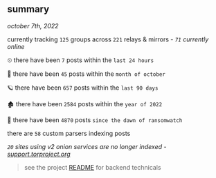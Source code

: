 
## summary
_october 7th, 2022_

currently tracking `125` groups across `221` relays & mirrors - _`71` currently online_

⏲ there have been `7` posts within the `last 24 hours`

🦈 there have been `45` posts within the `month of october`

🪐 there have been `657` posts within the `last 90 days`

🏚 there have been `2584` posts within the `year of 2022`

🦕 there have been `4870` posts `since the dawn of ransomwatch`

there are `58` custom parsers indexing posts

_`20` sites using v2 onion services are no longer indexed - [support.torproject.org](https://support.torproject.org/onionservices/v2-deprecation/)_

> see the project [README](https://github.com/joshhighet/ransomwatch#ransomwatch--) for backend technicals
